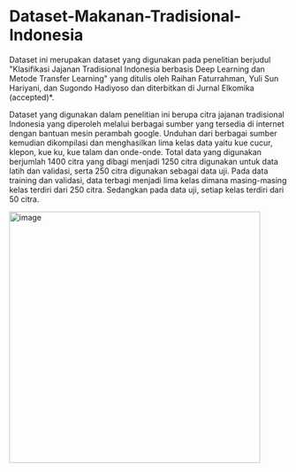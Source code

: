 # Dataset-Makanan-Tradisional-Indonesia

Dataset ini merupakan dataset yang digunakan pada penelitian berjudul "Klasifikasi Jajanan Tradisional Indonesia berbasis Deep Learning dan Metode Transfer Learning" yang ditulis oleh Raihan Faturrahman, Yuli Sun Hariyani, dan Sugondo Hadiyoso dan diterbitkan di Jurnal Elkomika (accepted)*.

Dataset yang digunakan dalam penelitian ini berupa citra jajanan tradisional Indonesia yang diperoleh melalui berbagai sumber yang tersedia di internet dengan bantuan mesin perambah google. Unduhan dari berbagai sumber kemudian dikompilasi dan menghasilkan lima kelas data yaitu kue cucur, klepon, kue ku, kue talam dan onde-onde.  Total data yang digunakan berjumlah 1400 citra yang dibagi menjadi 1250 citra digunakan untuk data latih dan validasi, serta 250 citra digunakan sebagai data uji. Pada data training dan validasi, data terbagi menjadi lima kelas dimana masing-masing kelas terdiri dari 250 citra. Sedangkan pada data uji, setiap kelas terdiri dari 50 citra. 

<img width="454" alt="image" src="https://github.com/hysun7/Dataset-Makanan-Tradisional-Indonesia/assets/56711295/09e86b7a-cc8f-441e-9266-6937bea63b22">
